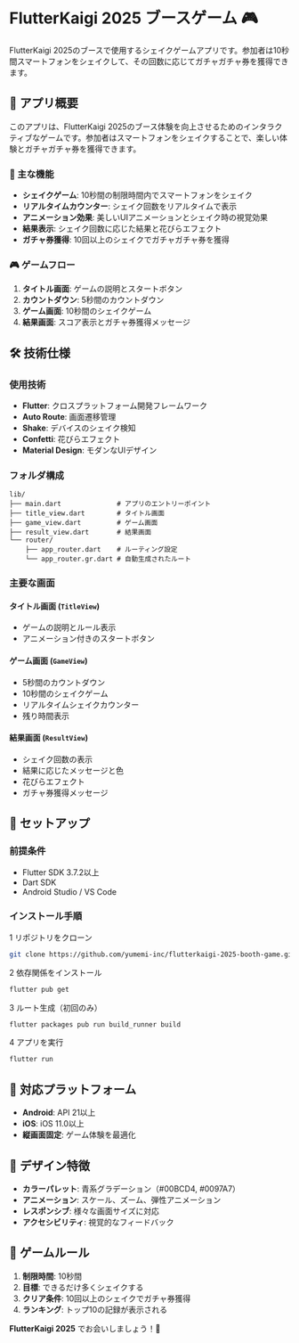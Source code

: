 # FlutterKaigi 2025 ブースゲーム 🎮

FlutterKaigi 2025のブースで使用するシェイクゲームアプリです。参加者は10秒間スマートフォンをシェイクして、その回数に応じてガチャガチャ券を獲得できます。

## 📱 アプリ概要

このアプリは、FlutterKaigi 2025のブース体験を向上させるためのインタラクティブなゲームです。参加者はスマートフォンをシェイクすることで、楽しい体験とガチャガチャ券を獲得できます。

### 🎯 主な機能

- **シェイクゲーム**: 10秒間の制限時間内でスマートフォンをシェイク
- **リアルタイムカウンター**: シェイク回数をリアルタイムで表示
- **アニメーション効果**: 美しいUIアニメーションとシェイク時の視覚効果
- **結果表示**: シェイク回数に応じた結果と花びらエフェクト
- **ガチャ券獲得**: 10回以上のシェイクでガチャガチャ券を獲得

### 🎮 ゲームフロー

1. **タイトル画面**: ゲームの説明とスタートボタン
2. **カウントダウン**: 5秒間のカウントダウン
3. **ゲーム画面**: 10秒間のシェイクゲーム
4. **結果画面**: スコア表示とガチャ券獲得メッセージ

## 🛠️ 技術仕様

### 使用技術

- **Flutter**: クロスプラットフォーム開発フレームワーク
- **Auto Route**: 画面遷移管理
- **Shake**: デバイスのシェイク検知
- **Confetti**: 花びらエフェクト
- **Material Design**: モダンなUIデザイン

### フォルダ構成

```text
lib/
├── main.dart              # アプリのエントリーポイント
├── title_view.dart        # タイトル画面
├── game_view.dart         # ゲーム画面
├── result_view.dart       # 結果画面
└── router/
    ├── app_router.dart    # ルーティング設定
    └── app_router.gr.dart # 自動生成されたルート
```

### 主要な画面

#### タイトル画面 (`TitleView`)

- ゲームの説明とルール表示
- アニメーション付きのスタートボタン

#### ゲーム画面 (`GameView`)

- 5秒間のカウントダウン
- 10秒間のシェイクゲーム
- リアルタイムシェイクカウンター
- 残り時間表示

#### 結果画面 (`ResultView`)

- シェイク回数の表示
- 結果に応じたメッセージと色
- 花びらエフェクト
- ガチャ券獲得メッセージ

## 🚀 セットアップ

### 前提条件

- Flutter SDK 3.7.2以上
- Dart SDK
- Android Studio / VS Code

### インストール手順

1 リポジトリをクローン

```bash
git clone https://github.com/yumemi-inc/flutterkaigi-2025-booth-game.git
```

2 依存関係をインストール

```bash
flutter pub get
```

3 ルート生成（初回のみ）

```bash
flutter packages pub run build_runner build
```

4 アプリを実行

```bash
flutter run
```

## 📱 対応プラットフォーム

- **Android**: API 21以上
- **iOS**: iOS 11.0以上
- **縦画面固定**: ゲーム体験を最適化

## 🎨 デザイン特徴

- **カラーパレット**: 青系グラデーション（#00BCD4, #0097A7）
- **アニメーション**: スケール、ズーム、弾性アニメーション
- **レスポンシブ**: 様々な画面サイズに対応
- **アクセシビリティ**: 視覚的なフィードバック

## 🎯 ゲームルール

1. **制限時間**: 10秒間
2. **目標**: できるだけ多くシェイクする
3. **クリア条件**: 10回以上のシェイクでガチャ券獲得
4. **ランキング**: トップ10の記録が表示される

**FlutterKaigi 2025** でお会いしましょう！🎉
